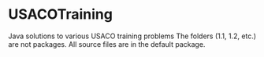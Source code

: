 # USACOTraining
Java solutions to various USACO training problems
The folders (1.1, 1.2, etc.) are not packages. All source files are in the default package.
